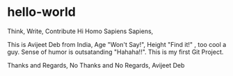 # hello-world
Think, Write, Contribute
Hi Homo Sapiens Sapiens,

This is Avijeet Deb from India, Age "Won't Say!", Height "Find it!" , too cool a guy. Sense of humor is outsatanding "Hahaha!!". This is my first Git Project.

Thanks and Regards,
No Thanks and No Regards,
Avijeet Deb
